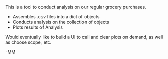 This is a tool to conduct analysis on our regular grocery purchases. 

* Assembles .csv files into a dict of objects
* Conducts analysis on the collection of objects
* Plots results of Analysis 

Would eventually like to build a UI to call and clear plots on demand, as well as choose scope, etc. 

-MM
